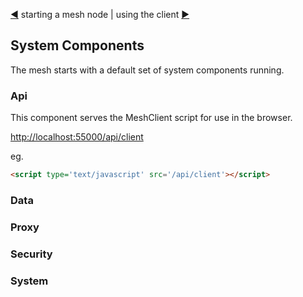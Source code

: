 [&#9664;](starting.md) starting a mesh node | using the client [&#9654;](client.md)

## System Components

The mesh starts with a default set of system components running.

### Api

This component serves the MeshClient script for use in the browser.

[http://localhost:55000/api/client](http://localhost:55000/api/client)

eg.

```html
<script type='text/javascript' src='/api/client'></script>
```

### Data


### Proxy


### Security


### System

